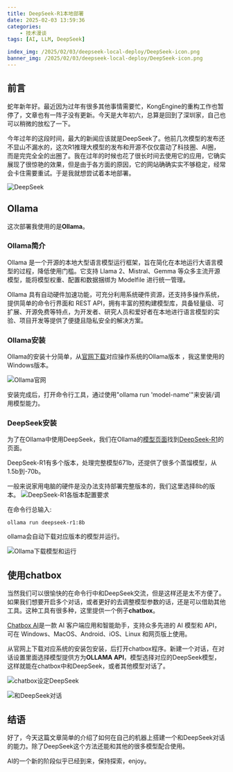 ```yaml
---
title: DeepSeek-R1本地部署
date: 2025-02-03 13:59:36
categories: 
	- 技术漫谈
tags: [AI, LLM, DeepSeek]

index_img: /2025/02/03/deepseek-local-deploy/DeepSeek-icon.png
banner_img: /2025/02/03/deepseek-local-deploy/DeepSeek-icon.png
---
```


## 前言
蛇年新年好。最近因为过年有很多其他事情需要忙，KongEngine的重构工作也暂停了，文章也有一阵子没有更新。今天是大年初六，总算是回到了深圳家，自己也可以稍微的放松了一下。

今年过年的这段时间，最大的新闻应该就是DeepSeek了。他前几次模型的发布还不显山不漏水的，这次R1推理大模型的发布和开源不仅仅震动了科技圈、AI圈，而是完完全全的出圈了。我在过年的时候也花了很长时间去使用它的应用，它确实展现了很惊艳的效果，但是由于各方面的原因，它的网站确确实实不够稳定，经常会卡住需要重试。于是我就想尝试着本地部署。

![DeepSeek](DeepSeek-icon.png)

## Ollama
这次部署我使用的是**Ollama**。

### Ollama简介
Ollama 是一个开源的本地大型语言模型运行框架，旨在简化在本地运行大语言模型的过程，降低使用门槛。它支持 Llama 2、Mistral、Gemma 等众多主流开源模型，能将模型权重、配置和数据捆绑为 Modelfile 进行统一管理。

Ollama 具有自动硬件加速功能，可充分利用系统硬件资源，还支持多操作系统，提供简单的命令行界面和 REST API，拥有丰富的预构建模型库，具备轻量级、可扩展、开源免费等特点，为开发者、研究人员和爱好者在本地进行语言模型的实验、项目开发等提供了便捷且隐私安全的解决方案。

### Ollama安装
Ollama的安装十分简单，从[官网下载](https://ollama.com/download)对应操作系统的Ollama版本
，我这里使用的Windows版本。

![Ollama官网](Ollama-site.png)

安装完成后，打开命令行工具，通过使用"ollama run 'model-name'"来安装/调用模型能力。

### DeepSeek安装
为了在Ollama中使用DeepSeek，我们在Ollama的[模型页面](https://ollama.com/search)找到[DeepSeek-R1](https://ollama.com/library/deepseek-r1)的页面。

DeepSeek-R1有多个版本，处理完整模型671b，还提供了很多个蒸馏模型，从1.5b到-70b。

一般来说家用电脑的硬件是没办法支持部署完整版本的，我们这里选择8b的版本。
![DeepSeek-R1各版本配置要求](deepseek-requirements.png)

在命令行总输入:
```
ollama run deepseek-r1:8b
```
ollama会自动下载对应版本的模型并运行。

![Ollama下载模型和运行](Ollama-Download-Models.png)


## 使用chatbox
当然我们可以很愉快的在命令行中和DeepSeek交流，但是这样还是太不方便了。如果我们想要开启多个对话，或者更好的去调整模型参数的话，还是可以借助其他工具。这种工具有很多种，这里提供一个例子**chatbox**。

[Chatbox AI](https://chatboxai.app/zh)是一款 AI 客户端应用和智能助手，支持众多先进的 AI 模型和 API，可在 Windows、MacOS、Android、iOS、Linux 和网页版上使用。

从官网上下载对应系统的安装包安装，后打开chatbox程序。新建一个对话，在对话设置里面选择模型提供方为**OLLAMA API**，模型选择对应的DeepSeek模型，这样就能在chatbox中和DeepSeek，或者其他模型对话了。

![chatbox设定DeepSeek](chatbox-set-ds.png)

![和DeepSeek对话](chatbox-ds-conversation.png)


## 结语
好了，今天这篇文章简单的介绍了如何在自己的机器上搭建一个和DeepSeek对话的能力。除了DeepSeek这个方法还能和其他的很多模型配合使用。

AI的一个新的阶段似乎已经到来，保持探索，enjoy。